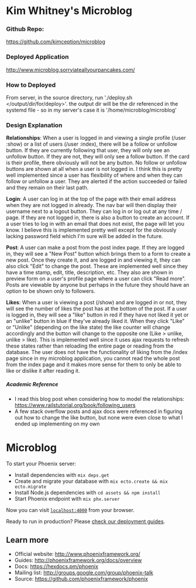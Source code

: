 # Kim Whitney's Microblog

### Github Repo:
https://github.com/kimception/microblog

### Deployed Application
http://www.microblog.sorryiateallyourpancakes.com/

### How to Deployed
From server, in the source directory, run './deploy.sh </output/dir/for/deploy>'. the output dir will be the dir referenced in the systemd file - so in my server's case it is '/home/microblog/microblog'

### Design Explanation

**Relationships**: When a user is logged in and viewing a single profile (/user :show) or a list of users (/user :index), there will be a follow or unfollow button. If they are currently following that user, they will only see an unfollow button. If they are not, they will only see a follow button. If the card is their profile, there obviously will not be any button. No follow or unfollow buttons are shown at all when a user is not logged in. I think this is pretty well implemented since a user has flexibility of where and when they can follow or unfollow a user. They are alerted if the action succeeded or failed and they remain on their last path.

**Login**: A user can log in at the top of the page with their email address when they are not logged in already. The nav bar will then display their username next to a logout button. They can log in or log out at any time / page. If they are not logged in, there is also a button to create an account. If a user tries to log in with an email that does not exist, the page will let you know. I believe this is implemented pretty well except for the obviously lacking password field which I'm sure will be added in the future.

**Post**: A user can make a post from the post index page. If they are logged in, they will see a "New Post" button which brings them to a form to create a new post. Once they create it, and are logged in and viewing it, they can also click "Edit" to change the post. These are implemented well since they have a time stamp, edit, title, description, etc. They also are shown in preview form on a user's profile page where a user can click "Read more". Posts are viewable by anyone but perhaps in the future they should have an option to be shown only to followers.

**Likes**: When a user is viewing a post (/show) and are logged in or not, they will see the number of likes the post has at the bottom of the post. If a user is logged in, they will see a "like" button in red if they have not liked it yet or an "unlike" button in blue if they've already liked it. When they click "Like" or "Unlike" (depending on the like state) the like counter will change accordingly and the button will change to the opposite one (Like > unlike, unlike > like). This is implemented well since it uses ajax requests to refresh these states rather than reloading the entire page or reading from the database. The user does not have the functionality of liking from the /index page since in my microblog application, you cannot read the whole post from the index page and it makes more sense for them to only be able to like or dislike it after reading it.

##### Academic Reference

- I read this blog post when considering how to model the relationships: https://www.railstutorial.org/book/following_users
- A few stack overflow posts and ajax docs were referenced in figuring out how to change the like button, but none were even close to what I ended up implementing on my own

# Microblog

To start your Phoenix server:

  * Install dependencies with `mix deps.get`
  * Create and migrate your database with `mix ecto.create && mix ecto.migrate`
  * Install Node.js dependencies with `cd assets && npm install`
  * Start Phoenix endpoint with `mix phx.server`

Now you can visit [`localhost:4000`](http://localhost:4000) from your browser.

Ready to run in production? Please [check our deployment guides](http://www.phoenixframework.org/docs/deployment).

## Learn more

  * Official website: http://www.phoenixframework.org/
  * Guides: http://phoenixframework.org/docs/overview
  * Docs: https://hexdocs.pm/phoenix
  * Mailing list: http://groups.google.com/group/phoenix-talk
  * Source: https://github.com/phoenixframework/phoenix
